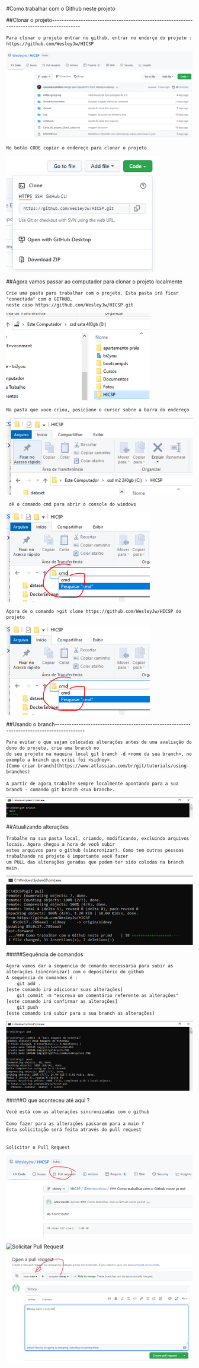 #Como trabalhar com o Github neste projeto

##Clonar o projeto------------------------------------------------------------------------------------------

    Para clonar o projeto entrar no github, entrar no enderço do projeto : https://github.com/WesleyJw/HICSP
![](https://github.com/WesleyJw/HICSP/blob/sidney/img/git/TelaInicial.PNG)

    No botão CODE copiar o endereço para clonar o projeto
![](https://github.com/WesleyJw/HICSP/blob/sidney/img/git/TelaClone.PNG)


##Agora vamos passar ao computador para clonar o projeto localmente

    Crie uma pasta para trabalhar com o projeto. Esta pasta irá ficar "conectada" com o GITHUB, 
    neste caso https://github.com/WesleyJw/HICSP.git
![](https://github.com/WesleyJw/HICSP/blob/sidney/img/git/criarPastaGit.PNG)

    Na pasta que voce criou, posicione o cursor sobre a barra do endereço
![](https://github.com/WesleyJw/HICSP/blob/sidney/img/git/PosicionaNaPasta.PNG)    

     dê o comando cmd para abrir o console do windows
![](https://github.com/WesleyJw/HICSP/blob/sidney/img/git/cmdNaPasta.PNG)   

    Agora de o comando >git clone https://github.com/WesleyJw/HICSP do projeto
![](https://github.com/WesleyJw/HICSP/blob/sidney/img/git/cmdNaPasta.PNG)


##Usando o branch------------------------------------------------------------------------------------------

    Para evitar o que sejam colocadas alterações antes de uma avaliação do dono do projeto, crie uma branch no 
    do seu projeto na maquina local git branch -d <nome da sua branch>, no exemplo a branch que criei foi <sidney>.
    [Como criar branch](https://www.atlassian.com/br/git/tutorials/using-branches)
    
    A partir de agora trabalhe sempre localmente apontando para a sua branch - comando git branch <sua branch>.
![](https://github.com/WesleyJw/HICSP/blob/sidney/img/git/gitBranch.PNG)    
    

##Atualizando alterações
    
    Trabalhe na sua pasta local, criando, modificando, excluindo arquivos locais. Agora chegou a hora de você subir 
    estes arquivos para o github (sincronizar). Como tem outras pessoas trabalhando no projeto é importante você fazer 
    um PULL das alterações geradas que podem ter sido colodas na branch main.
    
![](https://github.com/WesleyJw/HICSP/blob/sidney/img/git/gitPullcomNovosArquivos.PNG)    
    

#####Sequência de comandos

    Agora vamos dar a sequencia de comando necessária para subir as alterações (sincronizar) com o depositório do github
    A sequência de comandos é :
        git add .                                                       [este comando irá adicionar suas alterações]           
        git commit -m "escreva um comentário referente as alterações"   [este comando irá confirmar as alterações]
        git push                                                        [este comando irá subir para a sua branch as alterações]
   
![](https://github.com/WesleyJw/HICSP/blob/sidney/img/git/novasAlteracoes.PNG)

#####O que aconteceu até aqui ?

    Você está com as alterações sincronizadas com o github
    
    Como fazer para as alterações passarem para a main ?
    Esta solicitação será feita através do pull request
    

    Solicitar o Pull Request
![](https://github.com/WesleyJw/HICSP/blob/sidney/img/git/solicitarPullRequest.PNG "Solicitar Pull Request")

![](https://github.com/WesleyJw/HICSP/blob/sidney/img/git/solicitarPullRequest1.PNG "Solicitar Pull Request")

![](https://github.com/WesleyJw/HICSP/blob/sidney/img/git/solicitarPullRequest3.PNG "Solicitar Pull Request")
    
    
    
    
    
    
    
    
    
    

